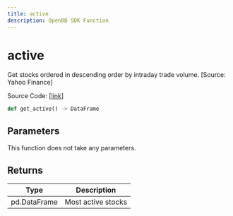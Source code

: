 ```yaml
---
title: active
description: OpenBB SDK Function
---
```


# active

Get stocks ordered in descending order by intraday trade volume. [Source: Yahoo Finance]

Source Code: [[link](https://github.com/OpenBB-finance/OpenBBTerminal/tree/main/openbb_terminal/stocks/discovery/yahoofinance_model.py#L97)]

```python
def get_active() -> DataFrame
```
## Parameters

This function does not take any parameters.

## Returns

| Type | Description |
| ---- | ----------- |
| pd.DataFrame | Most active stocks |

